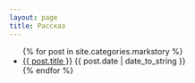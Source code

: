 ```yaml
---
layout: page
title: Рассказ
---
```

<div class="posts-list">
  <ul>
  {% for post in site.categories.markstory %}
  <li>
    <a href="{{ post.url }}">{{ post.title }}</a>
    <span class="post-date">{{ post.date | date_to_string }}</span>
  </li>
  {% endfor %}
  </ul>
</div>